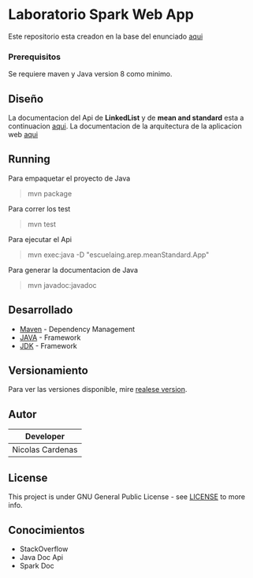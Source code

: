 # Laboratorio Spark Web App

Este repositorio esta creadon en la base del enunciado [aqui](documents/EnunciadoTareaDiseñoConceptosBásicos.pdf)

### Prerequisitos

Se requiere maven y Java version 8 como minimo.

## Diseño

La documentacion del Api de **LinkedList** y de **mean and standard** esta a continuacion [aqui](documents/Laboratorio_1_Arep.pdf).
La documentacion de la arquitectura de la aplicacion web [aqui](documents/Laboratorio_2_Arep.pdf)

## Running
 Para empaquetar el proyecto de Java 
 > mvn package
 
 Para correr los test
 > mvn test 
 
 Para ejecutar el Api 
 > mvn exec:java -D "escuelaing.arep.meanStandard.App"
 
 Para generar la documentacion de Java
 > mvn javadoc:javadoc


## Desarrollado

* [Maven](https://maven.apache.org/) - Dependency Management
* [JAVA](https://www.java.com/es/download) - Framework
* [JDK](https://www.oracle.com/technetwork/java/javase/downloads/jdk8-downloads-2133151.html) - Framework

## Versionamiento

Para ver las versiones disponible, mire [realese version](https://github.com/Arep-Nico/SparkWebApp/releases).

## Autor

| Developer |
| :--: |
| Nicolas Cardenas |

## License

This project is under GNU General Public License - see [LICENSE](LICENSE) to more info.

## Conocimientos

* StackOverflow
* Java Doc Api
* Spark Doc